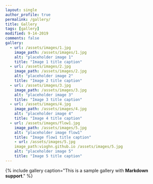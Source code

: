 ```yaml
---
layout: single
author_profile: true
permalink: /gallery/
title: Gallery
tags: [gallery]
modified: 9-14-2019
comments: false
gallery:
  - url: /assets/images/1.jpg
    image_path: /assets/images/1.jpg
    alt: "placeholder image 1"
    title: "Image 1 title caption"
  - url: /assets/images/2.jpg
    image_path: /assets/images/2.jpg
    alt: "placeholder image 2"
    title: "Image 2 title caption"
  - url: /assets/images/3.jpg
    image_path: /assets/images/3.jpg
    alt: "placeholder image 3"
    title: "Image 3 title caption"  
  - url: /assets/images/4.jpg
    image_path: /assets/images/4.jpg
    alt: "placeholder image 4"
    title: "Image 4 title caption"
  - url: /assets/images/flow1.jpg
    image_path: /assets/images/5.jpg
    alt: "placeholder image flow1"
    title: "Image flow1 title caption"   
    - url: /assets/images/5.jpg
    image_path:vioghn.github.io /assets/images/5.jpg
    alt: "placeholder image 5"
    title: "Image 5 title caption" 
---
```


{% include gallery caption="This is a sample gallery with **Markdown support**." %}

